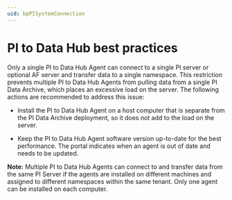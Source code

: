```yaml
---
uid: bpPISystemConnection
---
```


# PI to Data Hub best practices

Only a single PI to Data Hub Agent can connect to a single PI server or optional AF server and transfer data to a single namespace. This restriction prevents multiple PI to Data Hub Agents from pulling data from a single PI Data Archive, which places an excessive load on the server. The following actions are recommended to address this issue:

- Install the PI to Data Hub Agent on a host computer that is separate from the PI Data Archive deployment, so it does not add to the load on the server.

- Keep the PI to Data Hub Agent software version up-to-date for the best performance. The portal indicates when an agent is out of date and needs to be updated. 

**Note:** Multiple PI to Data Hub Agents can connect to and transfer data from the same PI Server if the agents are installed on different machines and assigned to different namespaces within the same tenant. Only one agent can be installed on each computer.
